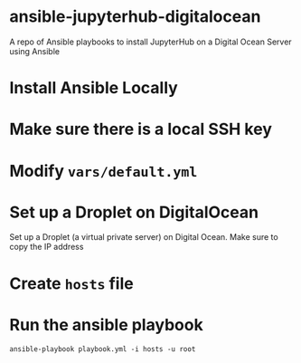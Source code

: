 # ansible-jupyterhub-digitalocean

A repo of Ansible playbooks to install JupyterHub on a Digital Ocean Server using Ansible

# Install Ansible Locally

# Make sure there is a local SSH key

# Modify ```vars/default.yml```

# Set up a Droplet on DigitalOcean

Set up a Droplet (a virtual private server) on Digital Ocean. Make sure to copy the IP address

# Create ```hosts``` file

# Run the ansible playbook

```
ansible-playbook playbook.yml -i hosts -u root
```

